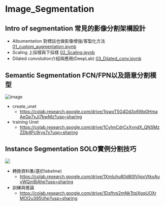 # Image_Segmentation

## Intro of segmentation 常見的影像分割架構設計
- Albumentation 對標註也做影像增強/客製化方法 [01_custom_augmentation.ipynb](https://colab.research.google.com/drive/1_2T0IFvjgj6kUb6UCIPDe0uLYu1seTSq?usp=sharing)
- Scaling 上採樣與下採樣 [02_Scaling.ipynb](https://colab.research.google.com/drive/1wU7gQeKBfhrYSPKKh8KyQwzpoJwb3Jix?usp=sharing)
- Dilated convolution介紹與應用(DeepLab) [03_Dilated_conv.ipynb](https://colab.research.google.com/drive/13WQ_UJQSu1ePM3w_p1z6Gw53Ac_ZulId?usp=sharing)

## Semantic Segmentation FCN/FPN以及語意分割模型
![image](https://user-images.githubusercontent.com/32012425/157360181-0dd63a80-05ca-4437-823d-5ced6b291620.png)
- create_unet
  - https://colab.research.google.com/drive/1jswxT5G4Dd3x6Wq0HmaAeGp7xJj7bwMz?usp=sharing
- training Unet
  - https://colab.research.google.com/drive/1CyhnCdrCxXvndX_QNSMzZDb4Pc9rys7x?usp=sharing

## Instance Segmentation SOLO實例分割技巧
![](https://i.imgur.com/vbmbcWS.png)
- 轉換資料集(基於labelme)
  - https://colab.research.google.com/drive/1XmIuhu80d80IVjipxVtkxAuvWQmBjAhe?usp=sharing
- 訓練與推論
  - https://colab.research.google.com/drive/1Dsfhnj2mNkTtqjXgqUOXrMOI2u395Uhp?usp=sharing
